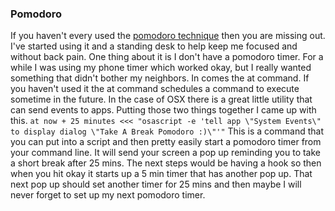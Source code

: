 ### Pomodoro
If you haven't every used the [pomodoro technique](http://pomodorotechnique.com/) then you are missing out.
I've started using it and a standing desk to help keep me focused and without back pain.
One thing about it is I don't have a pomodoro timer.
For a while I was using my phone timer which worked okay, but I really wanted something that didn't bother my neighbors.
In comes the at command.
If you haven't used it the at command schedules a command to execute sometime in the future.
In the case of OSX there is a great little utility that can send events to apps.
Putting those two things together I came up with this.
``` at now + 25 minutes <<< "osascript -e 'tell app \"System Events\" to display dialog \"Take A Break Pomodoro :)\"'" ```
This is a command that you can put into a script and then pretty easily start a pomodoro timer from your command line.
It will send your screen a pop up reminding you to take a short break after 25 mins.
The next steps would be having a hook so then when you hit okay it starts up a 5 min timer that has another pop up.
That next pop up should set another timer for 25 mins and then maybe I will never forget to set up my next pomodoro timer. 
